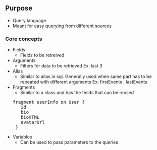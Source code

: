 ## Purpose
- Query language
- Meant for easy querying from different sources

### Core concepts
- Fields
   - Fields to be retreived
- Arguments
  - Filters for data to be retrieved Ex: last 3 
- Alias
  - Similar to alias in sql. Generally used when same part has to be repeated with different arguments Ex: firstEvents , lastEvents 
- Fragments 
  - Similar to a class and has the fields that can be reused
  <pre>
  fragment userInfo on User {
     id
     bio
     bioHTML
     avatarUrl
   }
  </pre>
- Variables
  - Can be used to pass parameters to the queries 
